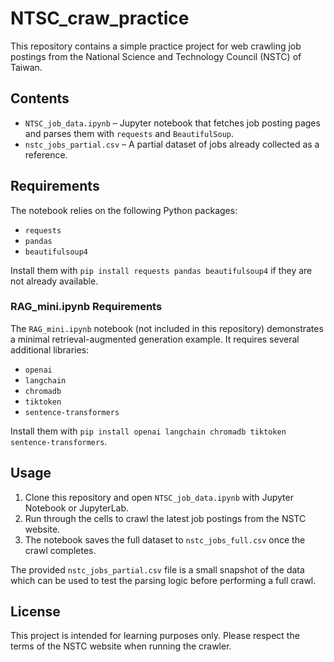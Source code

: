 # NTSC_craw_practice

This repository contains a simple practice project for web crawling job postings from the National Science and Technology Council (NSTC) of Taiwan.

## Contents

- `NTSC_job_data.ipynb` – Jupyter notebook that fetches job posting pages and parses them with `requests` and `BeautifulSoup`.
- `nstc_jobs_partial.csv` – A partial dataset of jobs already collected as a reference.

## Requirements

The notebook relies on the following Python packages:

- `requests`
- `pandas`
- `beautifulsoup4`

Install them with `pip install requests pandas beautifulsoup4` if they are not already available.

### RAG_mini.ipynb Requirements

The `RAG_mini.ipynb` notebook (not included in this repository) demonstrates a minimal retrieval-augmented generation example. It requires several additional libraries:

- `openai`
- `langchain`
- `chromadb`
- `tiktoken`
- `sentence-transformers`

Install them with `pip install openai langchain chromadb tiktoken sentence-transformers`.

## Usage

1. Clone this repository and open `NTSC_job_data.ipynb` with Jupyter Notebook or JupyterLab.
2. Run through the cells to crawl the latest job postings from the NSTC website.
3. The notebook saves the full dataset to `nstc_jobs_full.csv` once the crawl completes.

The provided `nstc_jobs_partial.csv` file is a small snapshot of the data which can be used to test the parsing logic before performing a full crawl.

## License

This project is intended for learning purposes only. Please respect the terms of the NSTC website when running the crawler.
